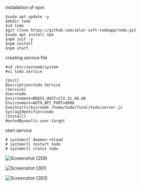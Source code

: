 installation of npm 
```
$sudo apt update -y
$mkdir todo
$cd todo
$git clone https://github.com/zelar-soft-todoapp/todo.git
$sudo apt install npm
$npm init -y
$npm install
$npm start
```
creating service file
```
#cd /etc/systemd/system
#vi todo.service

[Unit]
Description=todo Service
[Service]
User=todo
Environment=REDIS_HOST=172.31.48.48
Environment=AUTH_API_PORT=8080
ExecStart=/bin/node /home/todo/final/todo/server.js
SyslogIdentifier=todo
[Install]
WantedBy=multi-user.target
```
start service 

```
# systemctl daemon-reload
# systemctl restart todo
# systemctl status todo
```





![Screenshot (259)](https://user-images.githubusercontent.com/82602260/116847233-bff22c80-ac07-11eb-83a5-06748c88e631.png)


![Screenshot (261)](https://user-images.githubusercontent.com/82602260/116846946-1d39ae00-ac07-11eb-9a12-86d12263a082.png)


![Screenshot (263)](https://user-images.githubusercontent.com/82602260/116847041-625de000-ac07-11eb-8b69-37070fe574c8.png)



